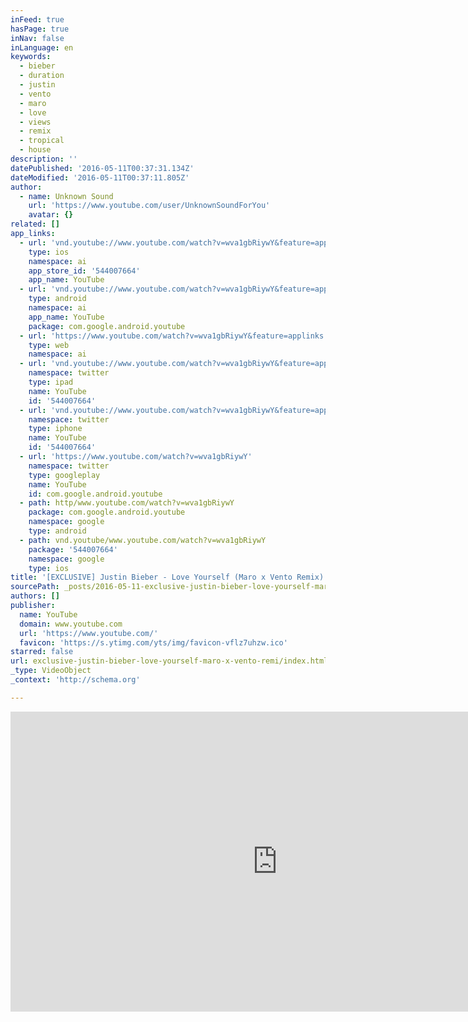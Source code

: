 ```yaml
---
inFeed: true
hasPage: true
inNav: false
inLanguage: en
keywords:
  - bieber
  - duration
  - justin
  - vento
  - maro
  - love
  - views
  - remix
  - tropical
  - house
description: ''
datePublished: '2016-05-11T00:37:31.134Z'
dateModified: '2016-05-11T00:37:11.805Z'
author:
  - name: Unknown Sound
    url: 'https://www.youtube.com/user/UnknownSoundForYou'
    avatar: {}
related: []
app_links:
  - url: 'vnd.youtube://www.youtube.com/watch?v=wva1gbRiywY&feature=applinks'
    type: ios
    namespace: ai
    app_store_id: '544007664'
    app_name: YouTube
  - url: 'vnd.youtube://www.youtube.com/watch?v=wva1gbRiywY&feature=applinks'
    type: android
    namespace: ai
    app_name: YouTube
    package: com.google.android.youtube
  - url: 'https://www.youtube.com/watch?v=wva1gbRiywY&feature=applinks'
    type: web
    namespace: ai
  - url: 'vnd.youtube://www.youtube.com/watch?v=wva1gbRiywY&feature=applinks'
    namespace: twitter
    type: ipad
    name: YouTube
    id: '544007664'
  - url: 'vnd.youtube://www.youtube.com/watch?v=wva1gbRiywY&feature=applinks'
    namespace: twitter
    type: iphone
    name: YouTube
    id: '544007664'
  - url: 'https://www.youtube.com/watch?v=wva1gbRiywY'
    namespace: twitter
    type: googleplay
    name: YouTube
    id: com.google.android.youtube
  - path: http/www.youtube.com/watch?v=wva1gbRiywY
    package: com.google.android.youtube
    namespace: google
    type: android
  - path: vnd.youtube/www.youtube.com/watch?v=wva1gbRiywY
    package: '544007664'
    namespace: google
    type: ios
title: '[EXCLUSIVE] Justin Bieber - Love Yourself (Maro x Vento Remix)'
sourcePath: _posts/2016-05-11-exclusive-justin-bieber-love-yourself-maro-x-vento-remi.md
authors: []
publisher:
  name: YouTube
  domain: www.youtube.com
  url: 'https://www.youtube.com/'
  favicon: 'https://s.ytimg.com/yts/img/favicon-vflz7uhzw.ico'
starred: false
url: exclusive-justin-bieber-love-yourself-maro-x-vento-remi/index.html
_type: VideoObject
_context: 'http://schema.org'

---
```

<iframe src="https://cdn.embedly.com/widgets/media.html?src=https%3A%2F%2Fwww.youtube.com%2Fembed%2Fwva1gbRiywY%3Ffeature%3Doembed&amp;url=https%3A%2F%2Fwww.youtube.com%2Fwatch%3Fv%3Dwva1gbRiywY&amp;image=https%3A%2F%2Fi.ytimg.com%2Fvi%2Fwva1gbRiywY%2Fhqdefault.jpg&amp;key=b7d04c9b404c499eba89ee7072e1c4f7&amp;type=text%2Fhtml&amp;schema=youtube" width="854" height="480" scrolling="no" frameborder="0" allowfullscreen="" style=""></iframe>
